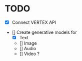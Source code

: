 # TODO

 - [x] Connect VERTEX API
 - [] Create generative models for
    - [x] Text
    - [] Image
    - [] Audio
    - [] Video ?

